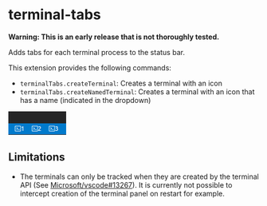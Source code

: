 # terminal-tabs

**Warning: This is an early release that is not thoroughly tested.**

Adds tabs for each terminal process to the status bar.

This extension provides the following commands:

- `terminalTabs.createTerminal`: Creates a terminal with an icon
- `terminalTabs.createNamedTerminal`: Creates a terminal with an icon that has a name (indicated in the dropdown)

![Terminal tabs preview](images/preview.png)

## Limitations

- The terminals can only be tracked when they are created by the terminal API (See [Microsoft/vscode#13267](https://github.com/Microsoft/vscode/issues/13267)). It is currently not possible to intercept creation of the terminal panel on restart for example.

